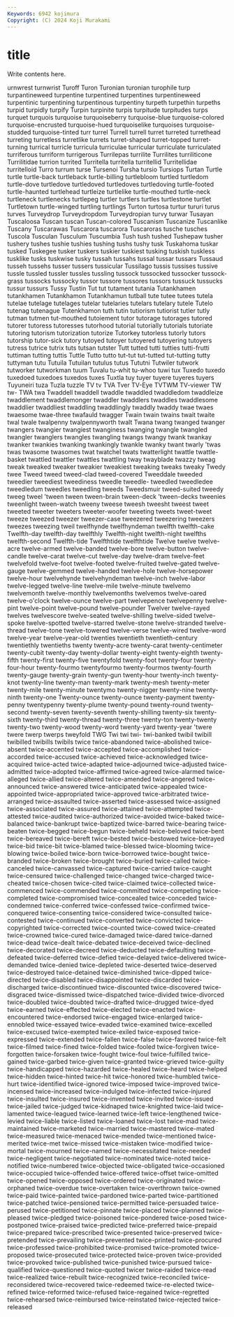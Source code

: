 ```yaml
---
Keywords: 6942 kojimura
Copyright: (C) 2024 Koji Murakami
---
```


# title

Write contents here.



urnwrest turnwrist Turoff Turon Turonian turonian turophile turp turpantineweed turpentine
turpentined turpentines turpentineweed turpentinic turpentining turpentinous turpentiny turpeth turpethin turpeths
turpid turpidly turpify Turpin turpinite turpis turpitude turpitudes turps turquet
turquois turquoise turquoiseberry turquoise-blue turquoise-colored turquoise-encrusted turquoise-hued turquoiselike turquoises turquoise-studded
turquoise-tinted turr turrel Turrell turrell turret turreted turrethead turreting turretless
turretlike turrets turret-shaped turret-topped turret-turning turrical turricle turricula turriculae turricular
turriculate turriculated turriferous turriform turrigerous Turrilepas turrilite Turrilites turriliticone Turrilitidae
turrion turrited Turritella turritella turritellid Turritellidae turritelloid Turro turrum turse
Tursenoi Tursha tursio Tursiops Turtan Turtle turtle turtle-back turtleback turtle-billing
turtlebloom turtled turtledom turtle-dove turtledove turtledoved turtledoves turtledoving turtle-footed turtle-haunted
turtlehead turtleize turtlelike turtle-mouthed turtle-neck turtleneck turtlenecks turtlepeg turtler turtlers
turtles turtlestone turtlet Turtletown turtle-winged turtling turtlings Turton turtosa turtur
tururi turus turves Turveydrop Turveydropdom Turveydropian turvy turwar Tusayan Tuscaloosa
Tuscan tuscan Tuscan-colored Tuscanism Tuscanize Tuscanlike Tuscany Tuscarawas Tuscarora tuscarora
Tuscaroras tusche tusches Tuscola Tusculan Tusculum Tuscumbia Tush tush tushed
Tushepaw tusher tushery tushes tushie tushies tushing tushs tushy tusk
Tuskahoma tuskar tusked Tuskegee tusker tuskers tuskier tuskiest tusking tuskish
tuskless tusklike tusks tuskwise tusky tussah tussahs tussal tussar tussars
Tussaud tusseh tussehs tusser tussers tussicular Tussilago tussis tussises tussive
tussle tussled tussler tussles tussling tussock tussocked tussocker tussock-grass tussocks
tussocky tussor tussore tussores tussors tussuck tussucks tussur tussurs Tussy
Tustin Tut tut tutament tutania Tutankhamen tutankhamen Tutankhamon Tutankhamun tutball
tute tutee tutees tutela tutelae tutelage tutelages tutelar tutelaries tutelars
tutelary tutele Tutelo tutenag tutenague Tutenkhamon tuth tutin tutiorism tutiorist
tutler tutly tutman tutmen tut-mouthed tutoiement tutor tutorage tutorages tutored
tutorer tutoress tutoresses tutorhood tutorial tutorially tutorials tutoriate tutoring tutorism
tutorization tutorize Tutorkey tutorless tutorly tutors tutorship tutor-sick tutory tutoyed
tutoyer tutoyered tutoyering tutoyers tutress tutrice tutrix tuts tutsan tutster
Tutt tutted tutti tutties tutti-frutti tuttiman tutting tuttis Tuttle Tutto
tutto tut-tut tut-tutted tut-tutting tutty tuttyman tutu Tutuila Tutuilan tutulus
tutus Tututni Tutwiler tutwork tutworker tutworkman tuum Tuvalu tu-whit tu-whoo
tuwi tux Tuxedo tuxedo tuxedoed tuxedoes tuxedos tuxes Tuxtla tuy
tuyer tuyere tuyeres tuyers Tuyuneiri tuza Tuzla tuzzle TV tv
TVA Tver TV-Eye TVTWM TV-viewer TW tw- TWA twa Twaddell
twaddell twaddle twaddled twaddledom twaddleize twaddlement twaddlemonger twaddler twaddlers twaddles
twaddlesome twaddlier twaddliest twaddling twaddlingly twaddly twaddy twae twaes twaesome
twae-three twafauld twagger Twain twain twains twait twaite twal twale
twalpenny twalpennyworth twalt Twana twang twanged twanger twangers twangier twangiest
twanginess twanging twangle twangled twangler twanglers twangles twangling twangs twangy
twank twankay twanker twankies twanking twankingly twankle twanky twant twarly
'twas twas twasome twasomes twat twatchel twats twatterlight twattle twattle-basket
twattled twattler twattles twattling tway twayblade twazzy tweag tweak tweaked
tweaker tweakier tweakiest tweaking tweaks tweaky Twedy twee Tweed tweed
tweed-clad tweed-covered Tweeddale tweeded tweedier tweediest tweediness tweedle tweedle- tweedled
tweedledee tweedledum tweedles tweedling tweeds Tweedsmuir tweed-suited tweedy tweeg tweel
'tween tween tween-brain tween-deck 'tween-decks tweenies tweenlight tween-watch tweeny tweese
tweesh tweesht tweest tweet tweeted tweeter tweeters tweeter-woofer tweeting tweets
tweet-tweet tweeze tweezed tweezer tweezer-case tweezered tweezering tweezers tweezes tweezing
tweil twelfhynde twelfhyndeman twelfth twelfth-cake Twelfth-day twelfth-day twelfthly Twelfth-night twelfth-night
twelfths twelfth-second Twelfth-tide Twelfthtide twelfthtide Twelve twelve twelve-acre twelve-armed twelve-banded
twelve-bore twelve-button twelve-candle twelve-carat twelve-cut twelve-day twelve-dram twelve-feet twelvefold twelve-foot
twelve-footed twelve-fruited twelve-gated twelve-gauge twelve-gemmed twelve-handed twelve-hole twelve-horsepower twelve-hour twelvehynde
twelvehyndeman twelve-inch twelve-labor twelve-legged twelve-line twelve-mile twelve-minute twelvemo twelvemonth twelve-monthly
twelvemonths twelvemos twelve-oared twelve-o'clock twelve-ounce twelve-part twelvepence twelvepenny twelve-pint twelve-point
twelve-pound twelve-pounder Twelver twelve-rayed twelves twelvescore twelve-seated twelve-shilling twelve-sided twelve-spoke
twelve-spotted twelve-starred twelve-stone twelve-stranded twelve-thread twelve-tone twelve-towered twelve-verse twelve-wired twelve-word
twelve-year twelve-year-old twenties twentieth twentieth-century twentiethly twentieths twenty twenty-acre twenty-carat
twenty-centimeter twenty-cubit twenty-day twenty-dollar twenty-eight twenty-eighth twenty-fifth twenty-first twenty-five twentyfold
twenty-foot twenty-four twenty-four-hour twenty-fourmo twentyfourmo twenty-fourmos twenty-fourth twenty-gauge twenty-grain twenty-gun
twenty-hour twenty-inch twenty-knot twenty-line twenty-man twenty-mark twenty-mesh twenty-meter twenty-mile twenty-minute
twentymo twenty-nigger twenty-nine twenty-ninth twenty-one Twenty-ounce twenty-ounce twenty-payment twenty-penny twentypenny
twenty-plume twenty-pound twenty-round twenty-second twenty-seven twenty-seventh twenty-shilling twenty-six twenty-sixth twenty-third
twenty-thread twenty-three twenty-ton twenty-twenty twenty-two twenty-wood twenty-word twenty-yard twenty-year 'twere
twere twerp twerps tweyfold TWG Twi twi twi- twi-banked twibil
twibill twibilled twibills twibils twice twice-abandoned twice-abolished twice-absent twice-accented twice-accepted
twice-accomplished twice-accorded twice-accused twice-achieved twice-acknowledged twice-acquired twice-acted twice-adapted twice-adjourned twice-adjusted
twice-admitted twice-adopted twice-affirmed twice-agreed twice-alarmed twice-alleged twice-allied twice-altered twice-amended twice-angered
twice-announced twice-answered twice-anticipated twice-appealed twice-appointed twice-appropriated twice-approved twice-arbitrated twice-arranged twice-assaulted
twice-asserted twice-assessed twice-assigned twice-associated twice-assured twice-attained twice-attempted twice-attested twice-audited twice-authorized
twice-avoided twice-baked twice-balanced twice-bankrupt twice-baptized twice-barred twice-bearing twice-beaten twice-begged twice-begun
twice-beheld twice-beloved twice-bent twice-bereaved twice-bereft twice-bested twice-bestowed twice-betrayed twice-bid twice-bit
twice-blamed twice-blessed twice-blooming twice-blowing twice-boiled twice-born twice-borrowed twice-bought twice-branded twice-broken
twice-brought twice-buried twice-called twice-canceled twice-canvassed twice-captured twice-carried twice-caught twice-censured twice-challenged
twice-changed twice-charged twice-cheated twice-chosen twice-cited twice-claimed twice-collected twice-commenced twice-commended twice-committed
twice-competing twice-completed twice-compromised twice-concealed twice-conceded twice-condemned twice-conferred twice-confessed twice-confirmed twice-conquered
twice-consenting twice-considered twice-consulted twice-contested twice-continued twice-converted twice-convicted twice-copyrighted twice-corrected twice-counted
twice-cowed twice-created twice-crowned twice-cured twice-damaged twice-dared twice-darned twice-dead twice-dealt twice-debated
twice-deceived twice-declined twice-decorated twice-decreed twice-deducted twice-defaulting twice-defeated twice-deferred twice-defied twice-delayed
twice-delivered twice-demanded twice-denied twice-depleted twice-deserted twice-deserved twice-destroyed twice-detained twice-diminished twice-dipped
twice-directed twice-disabled twice-disappointed twice-discarded twice-discharged twice-discontinued twice-discounted twice-discovered twice-disgraced twice-dismissed
twice-dispatched twice-divided twice-divorced twice-doubled twice-doubted twice-drafted twice-drugged twice-dyed twice-earned twice-effected
twice-elected twice-enacted twice-encountered twice-endorsed twice-engaged twice-enlarged twice-ennobled twice-essayed twice-evaded twice-examined
twice-excelled twice-excused twice-exempted twice-exiled twice-exposed twice-expressed twice-extended twice-fallen twice-false twice-favored
twice-felt twice-filmed twice-fined twice-folded twice-fooled twice-forgiven twice-forgotten twice-forsaken twice-fought twice-foul
twice-fulfilled twice-gained twice-garbed twice-given twice-granted twice-grieved twice-guilty twice-handicapped twice-hazarded twice-healed
twice-heard twice-helped twice-hidden twice-hinted twice-hit twice-honored twice-humbled twice-hurt twice-identified twice-ignored
twice-imposed twice-improved twice-incensed twice-increased twice-indulged twice-infected twice-injured twice-insulted twice-insured twice-invented
twice-invited twice-issued twice-jailed twice-judged twice-kidnaped twice-knighted twice-laid twice-lamented twice-leagued twice-learned
twice-left twice-lengthened twice-levied twice-liable twice-listed twice-loaned twice-lost twice-mad twice-maintained twice-marketed
twice-married twice-mastered twice-mated twice-measured twice-menaced twice-mended twice-mentioned twice-merited twice-met twice-missed
twice-mistaken twice-modified twice-mortal twice-mourned twice-named twice-necessitated twice-needed twice-negligent twice-negotiated twice-nominated
twice-noted twice-notified twice-numbered twice-objected twice-obligated twice-occasioned twice-occupied twice-offended twice-offered twice-offset
twice-omitted twice-opened twice-opposed twice-ordered twice-originated twice-orphaned twice-overdue twice-overtaken twice-overthrown twice-owned
twice-paid twice-painted twice-pardoned twice-parted twice-partitioned twice-patched twice-pensioned twice-permitted twice-persuaded twice-perused
twice-petitioned twice-pinnate twice-placed twice-planned twice-pleased twice-pledged twice-poisoned twice-pondered twice-posed twice-postponed
twice-praised twice-predicted twice-preferred twice-prepaid twice-prepared twice-prescribed twice-presented twice-preserved twice-pretended twice-prevailing
twice-prevented twice-printed twice-procured twice-professed twice-prohibited twice-promised twice-promoted twice-proposed twice-prosecuted twice-protected
twice-proven twice-provided twice-provoked twice-published twice-punished twice-pursued twice-qualified twice-questioned twice-quoted twicer
twice-raided twice-read twice-realized twice-rebuilt twice-recognized twice-reconciled twice-reconsidered twice-recovered twice-redeemed twice-re-elected
twice-refined twice-reformed twice-refused twice-regained twice-regretted twice-rehearsed twice-reimbursed twice-reinstated twice-rejected twice-released
